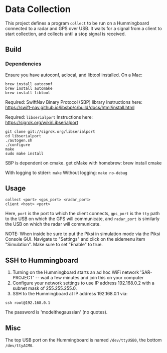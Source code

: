 # Data Collection

This project defines a program `collect` to be run on a Hummingboard connected
to a radar and GPS over USB. It waits for a signal from a client to start
collection, and collects until a stop signal is received.

## Build

### Dependencies

Ensure you have autoconf, aclocal, and libtool installed. On a Mac:

```shell
brew install autoconf
brew install automake
brew install libtool
```

Required: SwiftNav Binary Protocol (SBP) library
Instructions here: https://swift-nav.github.io/libsbp/c/build/docs/html/install.html

Required: `libserialport`
Instructions here: https://sigrok.org/wiki/Libserialport

```shell
git clone git://sigrok.org/libserialport
cd libserialport
./autogen.sh
./configure
make
sudo make install
```

SBP is dependent on cmake. get cMake with homebrew: brew install cmake

With logging to stderr: `make`
Without logging: `make no-debug`

## Usage

```shell
collect <port> <gps_port> <radar_port>
client <host> <port>
```

Here, `port` is the port to which the client connects, `gps_port` is the `tty`
path to the USB on which the GPS will communicate, and `radar_port` is similarly
the USB on which the radar will communicate.

NOTE: When inside be sure to put the Piksi in simulation mode via the Piksi
Console GUI. Navigate to "Settings" and click on the sidemenu item "Simulation".
Make sure to set "Enable" to true.

## SSH to Hummingboard

1) Turning on the Hummingboard starts an ad hoc WiFi network 'SAR-PROJECT' -- wait a few
minutes and join this on your computer
2) Configure your network settings to use IP address 192.168.0.2 with a subnet
mask of 255.255.255.0.
3) SSH to the Hummingboard at IP address 192.168.0.1 via:

```shell
ssh root@192.168.0.1
```

The password is 'modelthegaussian' (no quotes).

## Misc

The top USB port on the Hummingboard is named `/dev/ttyUSB0`, the bottom
`/dev/ttyACM0`.

